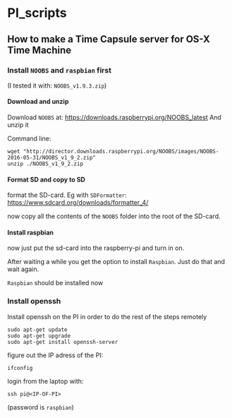 # PI_scripts

## How to make a Time Capsule server for OS-X Time Machine

### Install `NOOBS` and `raspbian` first
(I tested it with: `NOOBS_v1.9.3.zip`)

#### Download and unzip
Download `NOOBS` at: https://downloads.raspberrypi.org/NOOBS_latest
And unzip it

Command line:
```{r, engine='bash', count_lines}
wget "http://director.downloads.raspberrypi.org/NOOBS/images/NOOBS-2016-05-31/NOOBS_v1_9_2.zip"
unzip ./NOOBS_v1_9_2.zip
```

#### Format SD and copy to SD
format the SD-card. Eg with `SDFormatter`: https://www.sdcard.org/downloads/formatter_4/

now copy all the contents of the `NOOBS` folder into the root of the SD-card.

#### Install raspbian
now just put the sd-card into the raspberry-pi and turn in on.

After waiting a while you get the option to install `Raspbian`. Just do that and wait again.

`Raspbian` should be installed now

### Install openssh
Install openssh on the PI in order to do the rest of the steps remotely
```{r, engine='bash', count_lines}
sudo apt-get update
sudo apt-get upgrade
sudo apt-get install openssh-server
```

figure out the IP adress of the PI:
```{r, engine='bash', count_lines}
ifconfig
```
login from the laptop with:
```{r, engine='bash', count_lines}
ssh pi@<IP-OF-PI>
```
(password is `raspbian`)


